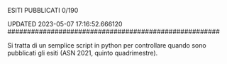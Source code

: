 ESITI PUBBLICATI 0/190 

UPDATED 2023-05-07 17:16:52.666120
######################################################

Si tratta di un semplice script in python per controllare quando sono pubblicati gli esiti (ASN 2021, quinto quadrimestre).

